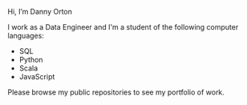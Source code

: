 Hi, I’m Danny Orton

I work as a Data Engineer and I'm a student of the following computer languages:

* SQL
* Python
* Scala
* JavaScript

Please browse my public repositories to see my portfolio of work.

<!---
dannyvorton/dannyvorton is a ✨ special ✨ repository because its `README.md` (this file) appears on your GitHub profile.
You can click the Preview link to take a look at your changes.
--->
